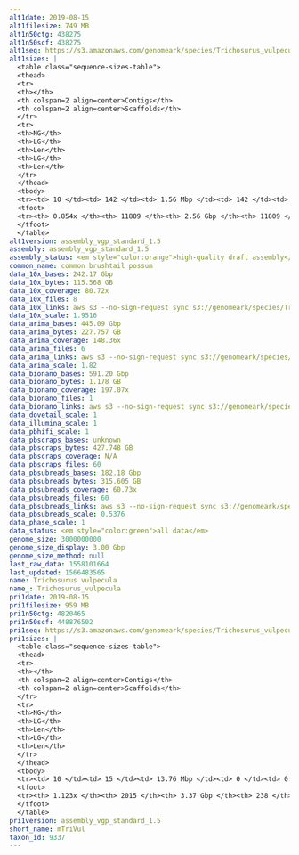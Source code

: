 ```yaml
---
alt1date: 2019-08-15
alt1filesize: 749 MB
alt1n50ctg: 438275
alt1n50scf: 438275
alt1seq: https://s3.amazonaws.com/genomeark/species/Trichosurus_vulpecula/mTriVul1/assembly_vgp_standard_1.5/mTriVul1.alt.asm.20190815.fasta.gz
alt1sizes: |
  <table class="sequence-sizes-table">
  <thead>
  <tr>
  <th></th>
  <th colspan=2 align=center>Contigs</th>
  <th colspan=2 align=center>Scaffolds</th>
  </tr>
  <tr>
  <th>NG</th>
  <th>LG</th>
  <th>Len</th>
  <th>LG</th>
  <th>Len</th>
  </tr>
  </thead>
  <tbody>
  <tr><td> 10 </td><td> 142 </td><td> 1.56 Mbp </td><td> 142 </td><td> 1.56 Mbp </td></tr>  <tr><td> 20 </td><td> 381 </td><td> 1.06 Mbp </td><td> 381 </td><td> 1.06 Mbp </td></tr>  <tr><td> 30 </td><td> 709 </td><td> 0.80 Mbp </td><td> 709 </td><td> 0.80 Mbp </td></tr>  <tr><td> 40 </td><td> 1143 </td><td> 0.60 Mbp </td><td> 1143 </td><td> 0.60 Mbp </td></tr>  <tr style="background-color:#cccccc;"><td> 50 </td><td> 1722 </td><td> 0.44 Mbp </td><td> 1722 </td><td> 0.44 Mbp </td></tr>  <tr><td> 60 </td><td> 2552 </td><td> 0.30 Mbp </td><td> 2552 </td><td> 0.30 Mbp </td></tr>  <tr><td> 70 </td><td> 3902 </td><td> 0.16 Mbp </td><td> 3902 </td><td> 0.16 Mbp </td></tr>  <tr><td> 80 </td><td> 7061 </td><td> 57.82 Kbp </td><td> 7061 </td><td> 57.82 Kbp </td></tr>  <tr><td> 90 </td><td> - </td><td> - </td><td> - </td><td> - </td></tr>  <tr><td> 100 </td><td> - </td><td> - </td><td> - </td><td> - </td></tr>  </tbody>
  <tfoot>
  <tr><th> 0.854x </th><th> 11809 </th><th> 2.56 Gbp </th><th> 11809 </th><th> 2.56 Gbp </th></tr>
  </tfoot>
  </table>
alt1version: assembly_vgp_standard_1.5
assembly: assembly_vgp_standard_1.5
assembly_status: <em style="color:orange">high-quality draft assembly</em>
common_name: common brushtail possum
data_10x_bases: 242.17 Gbp
data_10x_bytes: 115.568 GB
data_10x_coverage: 80.72x
data_10x_files: 8
data_10x_links: aws s3 --no-sign-request sync s3://genomeark/species/Trichosurus_vulpecula/mTriVul1/genomic_data/10x/ .<br>
data_10x_scale: 1.9516
data_arima_bases: 445.09 Gbp
data_arima_bytes: 227.757 GB
data_arima_coverage: 148.36x
data_arima_files: 6
data_arima_links: aws s3 --no-sign-request sync s3://genomeark/species/Trichosurus_vulpecula/mTriVul1/genomic_data/arima/ .<br>
data_arima_scale: 1.82
data_bionano_bases: 591.20 Gbp
data_bionano_bytes: 1.178 GB
data_bionano_coverage: 197.07x
data_bionano_files: 1
data_bionano_links: aws s3 --no-sign-request sync s3://genomeark/species/Trichosurus_vulpecula/mTriVul1/genomic_data/bionano/ .<br>
data_dovetail_scale: 1
data_illumina_scale: 1
data_pbhifi_scale: 1
data_pbscraps_bases: unknown
data_pbscraps_bytes: 427.748 GB
data_pbscraps_coverage: N/A
data_pbscraps_files: 60
data_pbsubreads_bases: 182.18 Gbp
data_pbsubreads_bytes: 315.605 GB
data_pbsubreads_coverage: 60.73x
data_pbsubreads_files: 60
data_pbsubreads_links: aws s3 --no-sign-request sync s3://genomeark/species/Trichosurus_vulpecula/mTriVul1/genomic_data/pacbio/ . --exclude "*scraps.bam* --exclude "*ccs.bam*"<br>
data_pbsubreads_scale: 0.5376
data_phase_scale: 1
data_status: <em style="color:green">all data</em>
genome_size: 3000000000
genome_size_display: 3.00 Gbp
genome_size_method: null
last_raw_data: 1558101664
last_updated: 1566483565
name: Trichosurus vulpecula
name_: Trichosurus_vulpecula
pri1date: 2019-08-15
pri1filesize: 959 MB
pri1n50ctg: 4820465
pri1n50scf: 448876502
pri1seq: https://s3.amazonaws.com/genomeark/species/Trichosurus_vulpecula/mTriVul1/assembly_vgp_standard_1.5/mTriVul1.pri.asm.20190815.fasta.gz
pri1sizes: |
  <table class="sequence-sizes-table">
  <thead>
  <tr>
  <th></th>
  <th colspan=2 align=center>Contigs</th>
  <th colspan=2 align=center>Scaffolds</th>
  </tr>
  <tr>
  <th>NG</th>
  <th>LG</th>
  <th>Len</th>
  <th>LG</th>
  <th>Len</th>
  </tr>
  </thead>
  <tbody>
  <tr><td> 10 </td><td> 15 </td><td> 13.76 Mbp </td><td> 0 </td><td> 0.69 Gbp </td></tr>  <tr><td> 20 </td><td> 41 </td><td> 9.66 Mbp </td><td> 0 </td><td> 0.69 Gbp </td></tr>  <tr><td> 30 </td><td> 76 </td><td> 7.41 Mbp </td><td> 1 </td><td> 0.57 Gbp </td></tr>  <tr><td> 40 </td><td> 122 </td><td> 5.82 Mbp </td><td> 1 </td><td> 0.57 Gbp </td></tr>  <tr style="background-color:#cccccc;"><td> 50 </td><td> 180 </td><td style="background-color:#88ff88;"> 4.82 Mbp </td><td> 2 </td><td style="background-color:#88ff88;"> 448.88 Mbp </td></tr>  <tr><td> 60 </td><td> 248 </td><td> 4.06 Mbp </td><td> 3 </td><td> 280.74 Mbp </td></tr>  <tr><td> 70 </td><td> 332 </td><td> 3.18 Mbp </td><td> 4 </td><td> 277.19 Mbp </td></tr>  <tr><td> 80 </td><td> 445 </td><td> 2.26 Mbp </td><td> 5 </td><td> 220.88 Mbp </td></tr>  <tr><td> 90 </td><td> 600 </td><td> 1.63 Mbp </td><td> 6 </td><td> 213.63 Mbp </td></tr>  <tr><td> 100 </td><td> 834 </td><td> 1.01 Mbp </td><td> 8 </td><td> 156.60 Mbp </td></tr>  </tbody>
  <tfoot>
  <tr><th> 1.123x </th><th> 2015 </th><th> 3.37 Gbp </th><th> 238 </th><th> 3.39 Gbp </th></tr>
  </tfoot>
  </table>
pri1version: assembly_vgp_standard_1.5
short_name: mTriVul
taxon_id: 9337
---
```


